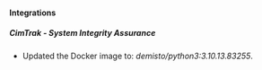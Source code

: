#### Integrations
##### CimTrak - System Integrity Assurance
- Updated the Docker image to: *demisto/python3:3.10.13.83255*.
